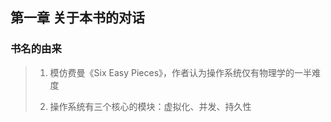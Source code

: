 ## 第一章 关于本书的对话

### 书名的由来

> 1. 模仿费曼《Six Easy Pieces》，作者认为操作系统仅有物理学的一半难度
>
> 2. 操作系统有三个核心的模块：虚拟化、并发、持久性